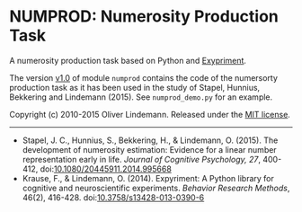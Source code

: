 # NUMPROD: Numerosity Production Task

A numerosity production task based on Python and [Exypriment]. 

The version [v1.0][v10] of module ```numprod``` contains the code of the numersorty production task as it has been used in the study of Stapel, Hunnius, Bekkering and Lindemann (2015). See ```numprod_demo.py``` for an example.

Copyright (c) 2010-2015 Oliver Lindemann. Released under the [MIT license].

***

* Stapel, J. C., Hunnius, S., Bekkering, H., & Lindemann, O. (2015). The development of numerosity estimation: Evidence for a linear number representation early in life. *Journal of Cognitive Psychology, 27*, 400-412,  doi:[10.1080/20445911.2014.995668][doi1]
* Krause, F., & Lindemann, O. (2014). Expyriment: A Python library for cognitive and neuroscientific experiments. *Behavior Research Methods*, 46(2), 416-428.  doi:[10.3758/s13428-013-0390-6][doi2]


[Exypriment]: http:www.expyriment.org
[doi1]: http://dx.doi.org/10.1080/20445911.2014.995668
[doi2]: http://dx.doi.org/10.3758/s13428-013-0390-6
[MIT license]: http://opensource.org/licenses/MIT
[v10]:  https://github.com/lindemann09/numerosity_production_task/releases/tag/v1.0
